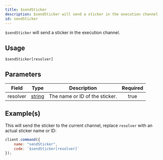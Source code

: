 ```yaml
---
title: $sendSticker
description: $sendSticker will send a sticker in the execution channel.
id: sendSticker
---
```


`$sendSticker` will send a sticker in the execution channel.

## Usage

```aoi
$sendSticker[resolver]
```

## Parameters

| Field    | Type                                                                                              | Description                    | Required |
| -------- | ------------------------------------------------------------------------------------------------- | ------------------------------ | :------: |
| resolver | [string](https://developer.mozilla.org/en-US/docs/Web/JavaScript/Reference/Global_Objects/String) | The name or ID of the sticker. |   true   |

## Example(s)

This will send the sticker to the current channel, replace `resolver` with an actual sticker name or ID:

```js
client.command({
    name: "sendSticker",
    code: `$sendSticker[resolver]`
});
```
